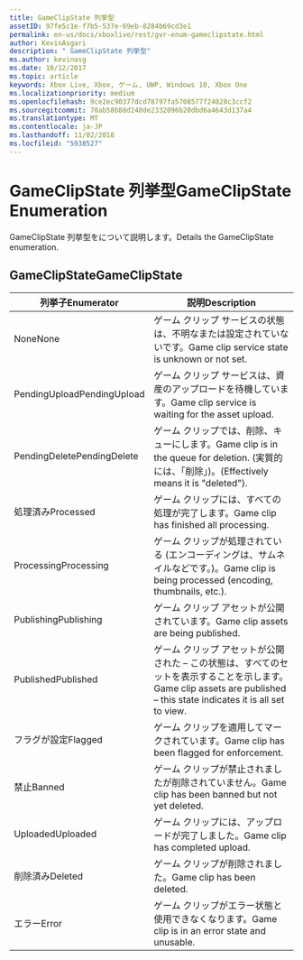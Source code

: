 ```yaml
---
title: GameClipState 列挙型
assetID: 97fe5c1e-f7b5-537e-69eb-8284b69cd3e1
permalink: en-us/docs/xboxlive/rest/gvr-enum-gameclipstate.html
author: KevinAsgari
description: " GameClipState 列挙型"
ms.author: kevinasg
ms.date: 10/12/2017
ms.topic: article
keywords: Xbox Live, Xbox, ゲーム, UWP, Windows 10, Xbox One
ms.localizationpriority: medium
ms.openlocfilehash: 9ce2ec90377dcd78797fa5708577f24028c3ccf2
ms.sourcegitcommit: 70ab58b88d248de2332096b20dbd6a4643d137a4
ms.translationtype: MT
ms.contentlocale: ja-JP
ms.lasthandoff: 11/02/2018
ms.locfileid: "5938527"
---
```

# <a name="gameclipstate-enumeration"></a><span data-ttu-id="15a01-104">GameClipState 列挙型</span><span class="sxs-lookup"><span data-stu-id="15a01-104">GameClipState Enumeration</span></span>
<span data-ttu-id="15a01-105">GameClipState 列挙型をについて説明します。</span><span class="sxs-lookup"><span data-stu-id="15a01-105">Details the GameClipState enumeration.</span></span> 
<a id="ID4ET"></a>

 
## <a name="gameclipstate"></a><span data-ttu-id="15a01-106">GameClipState</span><span class="sxs-lookup"><span data-stu-id="15a01-106">GameClipState</span></span>
 
| <b><span data-ttu-id="15a01-107">列挙子</span><span class="sxs-lookup"><span data-stu-id="15a01-107">Enumerator</span></span></b>| <b><span data-ttu-id="15a01-108">説明</span><span class="sxs-lookup"><span data-stu-id="15a01-108">Description</span></span></b>| 
| --- | --- | 
| <span data-ttu-id="15a01-109">None</span><span class="sxs-lookup"><span data-stu-id="15a01-109">None</span></span> | <span data-ttu-id="15a01-110">ゲーム クリップ サービスの状態は、不明なまたは設定されていないです。</span><span class="sxs-lookup"><span data-stu-id="15a01-110">Game clip service state is unknown or not set.</span></span>| 
| <span data-ttu-id="15a01-111">PendingUpload</span><span class="sxs-lookup"><span data-stu-id="15a01-111">PendingUpload</span></span> | <span data-ttu-id="15a01-112">ゲーム クリップ サービスは、資産のアップロードを待機しています。</span><span class="sxs-lookup"><span data-stu-id="15a01-112">Game clip service is waiting for the asset upload.</span></span>| 
| <span data-ttu-id="15a01-113">PendingDelete</span><span class="sxs-lookup"><span data-stu-id="15a01-113">PendingDelete</span></span> | <span data-ttu-id="15a01-114">ゲーム クリップでは、削除、キューにします。</span><span class="sxs-lookup"><span data-stu-id="15a01-114">Game clip is in the queue for deletion.</span></span> <span data-ttu-id="15a01-115">(実質的には、「削除」)。</span><span class="sxs-lookup"><span data-stu-id="15a01-115">(Effectively means it is "deleted").</span></span>| 
| <span data-ttu-id="15a01-116">処理済み</span><span class="sxs-lookup"><span data-stu-id="15a01-116">Processed</span></span> | <span data-ttu-id="15a01-117">ゲーム クリップには、すべての処理が完了します。</span><span class="sxs-lookup"><span data-stu-id="15a01-117">Game clip has finished all processing.</span></span>| 
| <span data-ttu-id="15a01-118">Processing</span><span class="sxs-lookup"><span data-stu-id="15a01-118">Processing</span></span>| <span data-ttu-id="15a01-119">ゲーム クリップが処理されている (エンコーディングは、サムネイルなどです。)。</span><span class="sxs-lookup"><span data-stu-id="15a01-119">Game clip is being processed (encoding, thumbnails, etc.).</span></span>| 
| <span data-ttu-id="15a01-120">Publishing</span><span class="sxs-lookup"><span data-stu-id="15a01-120">Publishing</span></span>| <span data-ttu-id="15a01-121">ゲーム クリップ アセットが公開されています。</span><span class="sxs-lookup"><span data-stu-id="15a01-121">Game clip assets are being published.</span></span>| 
| <span data-ttu-id="15a01-122">Published</span><span class="sxs-lookup"><span data-stu-id="15a01-122">Published</span></span>| <span data-ttu-id="15a01-123">ゲーム クリップ アセットが公開された – この状態は、すべてのセットを表示することを示します。</span><span class="sxs-lookup"><span data-stu-id="15a01-123">Game clip assets are published – this state indicates it is all set to view.</span></span>| 
| <span data-ttu-id="15a01-124">フラグが設定</span><span class="sxs-lookup"><span data-stu-id="15a01-124">Flagged</span></span>| <span data-ttu-id="15a01-125">ゲーム クリップを適用してマークされています。</span><span class="sxs-lookup"><span data-stu-id="15a01-125">Game clip has been flagged for enforcement.</span></span>| 
| <span data-ttu-id="15a01-126">禁止</span><span class="sxs-lookup"><span data-stu-id="15a01-126">Banned</span></span>| <span data-ttu-id="15a01-127">ゲーム クリップが禁止されましたが削除されていません。</span><span class="sxs-lookup"><span data-stu-id="15a01-127">Game clip has been banned but not yet deleted.</span></span>| 
| <span data-ttu-id="15a01-128">Uploaded</span><span class="sxs-lookup"><span data-stu-id="15a01-128">Uploaded</span></span>| <span data-ttu-id="15a01-129">ゲーム クリップには、アップロードが完了しました。</span><span class="sxs-lookup"><span data-stu-id="15a01-129">Game clip has completed upload.</span></span>| 
| <span data-ttu-id="15a01-130">削除済み</span><span class="sxs-lookup"><span data-stu-id="15a01-130">Deleted</span></span>| <span data-ttu-id="15a01-131">ゲーム クリップが削除されました。</span><span class="sxs-lookup"><span data-stu-id="15a01-131">Game clip has been deleted.</span></span>| 
| <span data-ttu-id="15a01-132">エラー</span><span class="sxs-lookup"><span data-stu-id="15a01-132">Error</span></span>| <span data-ttu-id="15a01-133">ゲーム クリップがエラー状態と使用できなくなります。</span><span class="sxs-lookup"><span data-stu-id="15a01-133">Game clip is in an error state and unusable.</span></span>| 
  